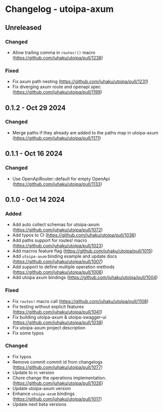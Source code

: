 # Changelog - utoipa-axum

## Unreleased

### Changed

* Allow trailing comma in `routes!()` macro (https://github.com/juhaku/utoipa/pull/1238)

### Fixed

* Fix axum path nesting (https://github.com/juhaku/utoipa/pull/1231)
* Fix diverging axum route and openapi spec (https://github.com/juhaku/utoipa/pull/1199)

## 0.1.2 - Oct 29 2024

### Changed

* Merge paths if they already are added to the paths map in utoipa-axum (https://github.com/juhaku/utoipa/pull/1171)

## 0.1.1 - Oct 16 2024

### Changed

* Use OpenApiRouter::default for empty OpenApi (https://github.com/juhaku/utoipa/pull/1133)

## 0.1.0 - Oct 14 2024

### Added

* Add auto collect schemas for utoipa-axum (https://github.com/juhaku/utoipa/pull/1072)
* Add typos to CI (https://github.com/juhaku/utoipa/pull/1036)
* Add paths support for routes! macro (https://github.com/juhaku/utoipa/pull/1023)
* Add macros feature flag (https://github.com/juhaku/utoipa/pull/1015)
* Add `utoipa-axum` binding example and update docs (https://github.com/juhaku/utoipa/pull/1007)
* Add support to define multiple operation methods (https://github.com/juhaku/utoipa/pull/1006)
* Add utoipa axum bindings (https://github.com/juhaku/utoipa/pull/1004)

### Fixed

* Fix `routes!` macro call (https://github.com/juhaku/utoipa/pull/1108)
* Fix testing without explicit features (https://github.com/juhaku/utoipa/pull/1041)
* Fix building utoipa-axum & utoipa-swagger-ui (https://github.com/juhaku/utoipa/pull/1038)
* Fix utoipa-axum project description
* Fix some typos

### Changed

* Fix typos
* Remove commit commit id from changelogs (https://github.com/juhaku/utoipa/pull/1077)
* Update to rc version
* Chore change the operations implementation. (https://github.com/juhaku/utoipa/pull/1026)
* Update utoipa-axum version
* Enhance `utoipa-axum` bindings (https://github.com/juhaku/utoipa/pull/1017)
* Update next beta versions

